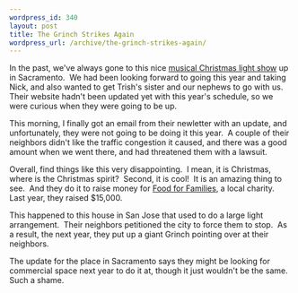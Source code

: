 ```yaml
--- 
wordpress_id: 340
layout: post
title: The Grinch Strikes Again
wordpress_url: /archive/the-grinch-strikes-again/
---
```


<p>In the past, we&#39;ve always gone to this nice <a href="http://www.lightupxmas.com/">musical Christmas light show</a> up in Sacramento.&nbsp; We had been looking forward to going this year and taking Nick, and also wanted to get Trish&#39;s sister and our nephews to go with us.&nbsp; Their website hadn&#39;t been updated yet with this year&#39;s schedule, so we were curious when they were going to be up.</p> <p>This morning, I finally got an email from their newletter with an update, and unfortunately, they were not going to be doing it this year.&nbsp; A couple of their neighbors didn&#39;t like the traffic congestion it caused, and there was a good amount when we went there, and had threatened them with a lawsuit.</p> <p>Overall, find things like this very disappointing.&nbsp; I mean, it is Christmas, where is the Christmas spirit?&nbsp; Second, it is cool!&nbsp; It is an amazing thing to see.&nbsp; And they do it to raise money for <a href="http://www.foodforfamilies.org/">Food for Families</a>, a local charity.&nbsp; Last year, they raised $15,000.</p> <p>This happened to this house in San Jose that used to do a large light arrangement.&nbsp; Their neighbors petitioned the city to force them to stop.&nbsp; As a result, the next year, they put up a giant Grinch pointing over at their neighbors.</p> <p>The update for the place in Sacramento says they might be looking for commercial space next year to do it at, though it just wouldn&#39;t be the same.&nbsp; Such a shame.</p>
         

